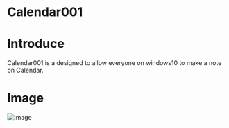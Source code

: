 # Calendar001
# Introduce
Calendar001 is a designed to allow everyone on windows10 to make a note on Calendar.

# Image
![image](https://user-images.githubusercontent.com/33099818/87872815-b9872100-c9f6-11ea-9851-f710ea317e65.png)
